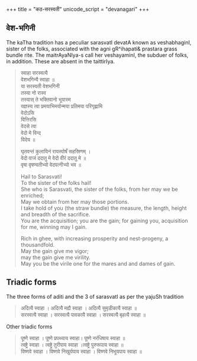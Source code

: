 +++
title = "कठ-सरस्वती"
unicode_script = "devanagari"
+++

## वेश-भगिनी

The kaTha tradition has a peculiar sarasvatI devatA known as veshabhaginI, sister of the folks, associated with the agni gR^ihapati& prastara grass bundle rite. The maitrAyaNIya-s call her veshayaminI, the subduer of folks, in addition. These are absent in the taittirIya.

> स्वाहा सरस्वत्यै  
> वेशभगिन्यै स्वाहा ॥  
> या सरस्वती वेशभगिनी  
> तस्या नो रास्व  
> तस्यास् ते भक्तिवानो भूयास्म  
> यज्ञस्य त्वा प्रमयाभिमयोन्मया प्रतिमया परिगृह्णामि  
> वेदोऽसि  
> वित्तिरसि  
> वेदसे त्वा  
> वेदो मे विन्द  
> विदेय ॥ 
> 
> घृतवन्तं कुलायिनं रायस्पोषँ सहस्रिणम् ।  
> वेदो वाजं ददातु मे वेदो वीरं ददातु मे ॥  
> वृषा वृषण्वतीभ्यो वेदपत्नीभ्यो भव ॥ 
> 
> Hail to Sarasvati!  
> To the sister of the folks hail!  
> She who is Sarasvati, the sister of the folks, from her may we be enriched;  
> May we obtain from her may those portions.  
> I take hold of you (the straw bundle) the measure, the length, height and breadth of the sacrifice.  
> You are the acquisition; you are the gain; for gaining you, acquisition for me, winning may I gain.  
> 
> Rich in ghee, with increasing prosperity and nest-progeny, a thousandfold.  
> May the gain give me vigor;  
> may the gain give me virility.  
> May you be the virile one for the mares and and dames of gain.
> 

## Triadic forms
The three forms of aditi and the 3 of sarasvatI as per the yajuSh tradition

> अदित्यै स्वाहा । अदित्यै मह्यै स्वाहा । अदित्यै सुमृडीकायै स्वाहा ॥  
> सरस्वत्यै स्वाहा । सरस्वत्यै पावकायै स्वाहा । सरस्वत्यै बृहत्यै स्वाहा ॥

Other triadic forms

> पूष्णे स्वाहा । पूष्णे प्रपथ्याय स्वाहा। पूष्णे नरंधिषाय स्वाहा ॥  
> त्वष्ट्रे स्वाहा । त्वष्ट्रे तुरीपाय स्वाहा ।त्वष्ट्रे पुरुरूपाय स्वाहा ॥  
> विष्णवे स्वाहा । विष्णवे निखुर्यपाय स्वाहा । विष्णवे निभूयपाय स्वाहा ॥
